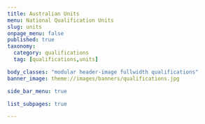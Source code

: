 ```yaml
---
title: Australian Units
menu: National Qualification Units
slug: units
onpage_menu: false
published: true
taxonomy:
  category: qualifications
  tag: [qualifications,units]

body_classes: "modular header-image fullwidth qualifications"
banner_image: theme://images/banners/qualifications.jpg

side_bar_menu: true

list_subpages: true

---
```

